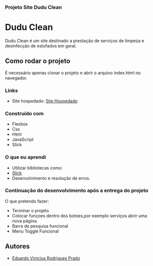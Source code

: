 ### Projeto Site Dudu Clean

# Dudu Clean

Dudu Clean é um site destinado a prestação de serviços de limpeza e desinfecção de estofados em geral.

## Como rodar o projeto

É necessário apenas clonar o projeto e abrir o arquivo index.html no navegador.

### Links

- Site hospedado: [Site Hospedado](https://duvrp.github.io/ProjetoSiteDuduClean/)

### Construido com

- Flexbox
- Css
- Html
- JavaScript
- Slick

### O que eu aprendi

- Utilizar bibliotecas como:
- [Slick](http://kenwheeler.github.io/slick/)
- Desenvolvimento e resolução de erros.

### Continuação do desenvolvimento após a entrega do projeto

O que pretendo fazer:

- Terminar o projeto
- Colocar funçoes dentro dos botoes,por exemplo serviços abrir uma nova página.
- Barra de pesquisa funcional
- Menu Toggle Funcional

## Autores

- [Eduardo Vinicius Rodrigues Prado](https://github.com/DuVRP/)